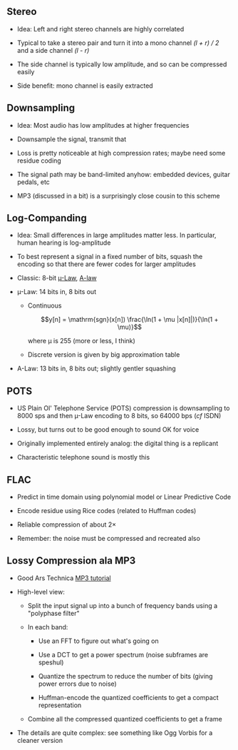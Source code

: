 ## Stereo

* Idea: Left and right stereo channels are highly correlated

* Typical to take a stereo pair and turn it into a mono
  channel *(l + r) / 2* and a side channel *(l - r)*

* The side channel is typically low amplitude, and so can be
  compressed easily

* Side benefit: mono channel is easily extracted

## Downsampling

* Idea: Most audio has low amplitudes at higher frequencies

* Downsample the signal, transmit that

* Loss is pretty noticeable at high compression rates; maybe
  need some residue coding

* The signal path may be band-limited anyhow: embedded
  devices, guitar pedals, etc

* MP3 (discussed in a bit) is a surprisingly close cousin to
  this scheme

## Log-Companding

* Idea: Small differences in large amplitudes matter
  less. In particular, human hearing is log-amplitude

* To best represent a signal in a fixed number of bits,
  squash the encoding so that there are fewer codes for
  larger amplitudes

* Classic: 8-bit
  [µ-Law](https://en.wikipedia.org/wiki/%CE%9C-law_algorithm),
  [A-law](https://en.wikipedia.org/wiki/A-law_algorithm)

* µ-Law: 14 bits in, 8 bits out

    * Continuous

      $$y[n] = \mathrm{sgn}(x[n]) \frac{\ln(1 + \mu |x[n]|)}{\ln(1 + \mu)}$$

      where µ is 255 (more or less, I think)

    * Discrete version is given by big approximation table

* A-Law: 13 bits in, 8 bits out; slightly gentler squashing

## POTS

* US Plain Ol' Telephone Service (POTS) compression is downsampling to
  8000 sps and then µ-Law encoding to 8 bits, so 64000 bps
  (*cf* ISDN)

* Lossy, but turns out to be good enough to sound OK for voice

* Originally implemented entirely analog: the digital thing
  is a replicant

* Characteristic telephone sound is mostly this

## FLAC

* Predict in time domain using polynomial model or Linear
  Predictive Code

* Encode residue using Rice codes (related to Huffman codes)

* Reliable compression of about 2×

* Remember: the noise must be compressed and recreated also

## Lossy Compression ala MP3

* Good Ars Technica
  [MP3 tutorial](https://arstechnica.com/features/2007/10/the-audiofile-understanding-mp3-compression/)

* High-level view:

    * Split the input signal up into a bunch of frequency
      bands using a "polyphase filter"

    * In each band:

        * Use an FFT to figure out what's going on

        * Use a DCT to get a power spectrum (noise subframes
          are speshul)

        * Quantize the spectrum to reduce the number of bits
          (giving power errors due to noise)

        * Huffman-encode the quantized coefficients to get a
          compact representation

    * Combine all the compressed quantized coefficients to get
      a frame

* The details are quite complex: see something like Ogg
  Vorbis for a cleaner version
